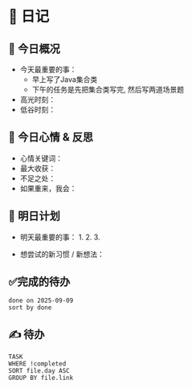 # 📅 日记

## 📍 今日概况
- 今天最重要的事：
	- 早上写了Java集合类
	- 下午的任务是先把集合类写完, 然后写两道场景题
- 高光时刻：
- 低谷时刻：

## 💭 今日心情 & 反思
- 心情关键词：
- 最大收获：
- 不足之处：
- 如果重来，我会：

## 🎯 明日计划
- 明天最重要的事：
  1. 
  2. 
  3. 

- 想尝试的新习惯 / 新想法：

## ✅完成的待办
```tasks
done on 2025-09-09
sort by done
```



## ✍ 待办

```dataview
TASK
WHERE !completed
SORT file.day ASC
GROUP BY file.link
```

